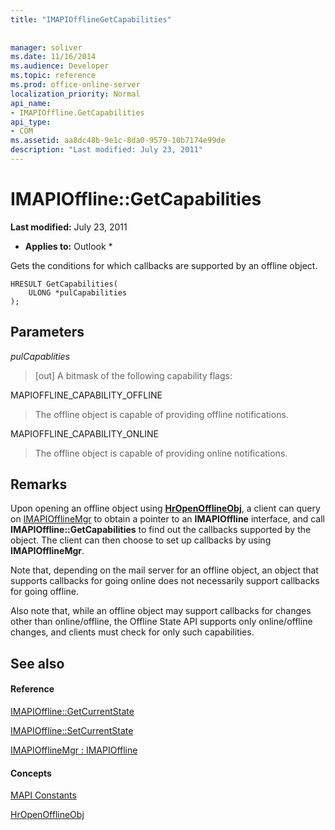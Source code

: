 ```yaml
---
title: "IMAPIOfflineGetCapabilities"
 
 
manager: soliver
ms.date: 11/16/2014
ms.audience: Developer
ms.topic: reference
ms.prod: office-online-server
localization_priority: Normal
api_name:
- IMAPIOffline.GetCapabilities
api_type:
- COM
ms.assetid: aa8dc48b-9e1c-8da0-9579-10b7174e99de
description: "Last modified: July 23, 2011"
---
```


# IMAPIOffline::GetCapabilities

 **Last modified:** July 23, 2011 
  
 * **Applies to:** Outlook * 
  
Gets the conditions for which callbacks are supported by an offline object.
  
```
HRESULT GetCapabilities( 
    ULONG *pulCapabilities 
);
```

## Parameters

 _pulCapablities_
  
> [out] A bitmask of the following capability flags:
    
MAPIOFFLINE_CAPABILITY_OFFLINE
  
> The offline object is capable of providing offline notifications.
    
MAPIOFFLINE_CAPABILITY_ONLINE
  
> The offline object is capable of providing online notifications.
    
## Remarks

Upon opening an offline object using **[HrOpenOfflineObj](hropenofflineobj.md)**, a client can query on [IMAPIOfflineMgr](imapiofflinemgrimapioffline.md) to obtain a pointer to an **IMAPIOffline** interface, and call **IMAPIOffline::GetCapabilities** to find out the callbacks supported by the object. The client can then choose to set up callbacks by using **IMAPIOfflineMgr**.
  
Note that, depending on the mail server for an offline object, an object that supports callbacks for going online does not necessarily support callbacks for going offline.
  
Also note that, while an offline object may support callbacks for changes other than online/offline, the Offline State API supports only online/offline changes, and clients must check for only such capabilities.
  
## See also

#### Reference

[IMAPIOffline::GetCurrentState](imapioffline-getcurrentstate.md)
  
[IMAPIOffline::SetCurrentState](imapioffline-setcurrentstate.md)
  
[IMAPIOfflineMgr : IMAPIOffline](imapiofflinemgrimapioffline.md)
#### Concepts

[MAPI Constants](mapi-constants.md)
  
[HrOpenOfflineObj](hropenofflineobj.md)

